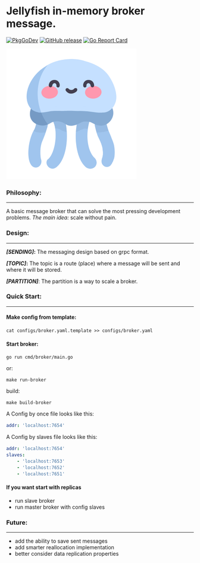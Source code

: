 # Jellyfish in-memory broker message.
[![PkgGoDev](https://img.shields.io/badge/go.dev-docs-007d9c?style=flat-square&logo=go&logoColor=white)](https://pkg.go.dev/github.com/baibikov/jellyfish)
[![GitHub release](https://img.shields.io/github/release/baibikov/jellyfish.svg?style=flat-square)](https://https://github.com/baibikov/jellyfish/releases/latest)
[![Go Report Card](https://goreportcard.com/badge/github.com/baibikov/jellyfish)](https://goreportcard.com/report/github.com/baibikov/jellyfish)

![Jellyfish](logo.png?raw=true "Jellyfish Logo")

### Philosophy:
-----------

A basic message broker that can solve the most pressing development problems. 
_The main idea:_ scale without pain. 

### Design:
-----------

**_[SENDING]_:** 
The messaging design based on grpc format. 

**_[TOPIC]_:** 
The topic is a route (place) where a message will be sent and where it will be stored.

**_[PARTITION]_**: 
The partition is a way to scale a broker.

### Quick Start:
-----------

#### Make config from template:

```bach
cat configs/broker.yaml.template >> configs/broker.yaml
```

#### Start broker:

```bach
go run cmd/broker/main.go
```

or:

```bach
make run-broker
```

build:

```bach
make build-broker
```

A Config by once file looks like this:

```yaml
addr: 'localhost:7654'
```

A Config by slaves file looks like this:

```yaml
addr: 'localhost:7654'
slaves:
    - 'localhost:7653'
    - 'localhost:7652'
    - 'localhost:7651'
````

#### If you want start with replicas

- run slave broker
- run master broker with config slaves

### Future:
-----------

- add the ability to save sent messages
- add smarter reallocation implementation
- better consider data replication properties